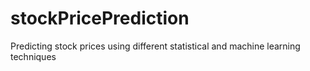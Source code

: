 # stockPricePrediction
Predicting stock prices using different statistical and machine learning techniques
